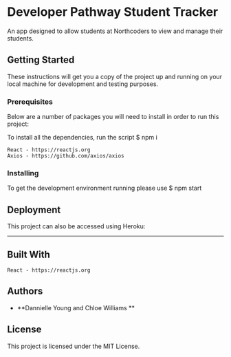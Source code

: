 # Developer Pathway Student Tracker

An app designed to allow students at Northcoders to view and manage their students.

## Getting Started

These instructions will get you a copy of the project up and running on your local machine for development and testing purposes.

### Prerequisites

Below are a number of packages you will need to install in order to run this project:

To install all the dependencies, run the script \$ npm i

```
React - https://reactjs.org
Axios - https://github.com/axios/axios

```

### Installing

To get the development environment running please use \$ npm start

## Deployment

This project can also be accessed using Heroku:

---

## Built With

```
React - https://reactjs.org
```

## Authors

- **Dannielle Young and Chloe Williams **

## License

This project is licensed under the MIT License.
